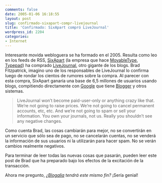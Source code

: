 ```yaml
---
comments: false
date: 2005-01-06 16:18:55
layout: post
slug: confirmado-sixapart-compr-livejournal
title: 'Confirmado: SixApart compró LiveJournal'
wordpress_id: 2204
categories:
- Internet
---
```


Interesante movida webloguera se ha formado en el 2005. Resulta como leo en los feeds de RSS, [SixApart](http://www.sixapart.com) (la empresa que hace [MovableType](http://www.movabletype.org), [Typepad](http://www.typepad.com)) ha comprado [LiveJournal](http://www.livejournal.com), otro gigante de los blogs. Brad Fitzpatrick, imagino uno de los responsables de LiveJournal lo confirma luego de rondar los cientos de rumores sobre la compra. Al parecer con esta compra, SixApart ganaría una base de 6,5 millones de usuarios usando blogs, compitiendo directamente con [Google](http://www.google.com) que tiene [Blogger](http://www.blogger.com) y otros sistemas.





> LiveJournal won’t become paid-user-only or anything crazy like that. We’re not going to raise prices. We’re not going to cancel permanent accounts, etc, etc. And we’re not going to spam or sell your information. You own your journals, not us. Really you shouldn’t see any negative changes.





Como cuenta Brad, las cosas cambiarán para mejor, no se convertirán en un servicio que sólo sea de pago, no se cancelarán cuentas, no se venderá la información de sus usuarios ni la utilizarán para hacer spam. No se verán cambios realmente negativos.





Para terminar de leer todas las nuevas cosas que pasarán, pueden leer este post de Brad que ha preparado bajo los efectos de la excitación de la transacción.





Ahora me pregunto, _¿[Blogalia](http://www.blogalia.com) tendrá este mismo fin?_ ¡Sería genial!




 

